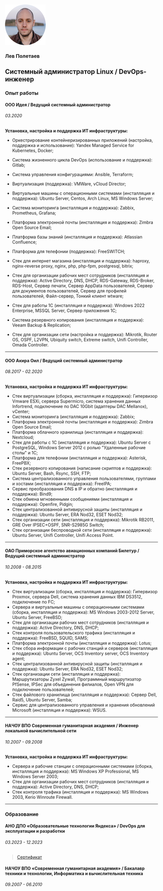 <img src="pic/av-circle-min.png" style="float: center;" />

### Лев Полетаев

## Системный администратор Linux  /  DevOps-инженер



### Опыт работы

#### **ООО Идея** / **Ведущий системный администратор**

###### 03.2020 

**Установка, настройка и поддержка ИТ инфраструктуры:**

- Оркестрирование контейнеризированных приложений (настройка, поддержка и использование): Yandex Managed Service for Kubernetes, Docker;

- Система жизненного цикла DevOps (использование и поддержка): Gitlab;

- Система управления конфигурациями: Ansible, Terraform;

- Виртуализация (поддержка): VMWare, vCloud Director;
- Виртуальные машины с операционными системами (инсталляция и поддержка): Ubuntu Server, Centos, Arch Linux, MS Windows Server;
- Система мониторинга (инсталляция и поддержка): Zabbix, Prometheus, Grafana;
- Платформа электронной почты (инсталляция и поддержка): Zimbra Open Source Email;
- Платформа базы знаний (инсталляция и поддержка): Atlassian Confluence;
- Платформа для телефонии (поддержка): FreeSWITCH;
- Стек для интернет магазина (инсталляция и поддержка): haproxy, nginx-reverse proxy, nginx, php, php-fpm, postgresql, bitrix;
- Стек для организации рабочих мест сотрудников (инсталляция и поддержка): Active Directory, DNS, DHCP, RDS-Gateway, RDS-Broker, RDS-Host, Сервер печати, Сервер AppData пользователей, Сервер для документов пользователей, Сервер для профилей пользователей, Файл-сервер, Тонкий клиент wtware;
- Стек для работы 1С (инсталляция и поддержка): Windows 2022 Enterprise, MSSQL Server, Сервер приложения 1С;
- Система резервного копирования (инсталляция и поддержка): Veeam Backup & Replication;
- Стек для организации сети (настройка и поддержка): Mikrotik, Router OS, OSPF, L2VPN, Ubiquity switch, Extreme switch, Unifi Controller, Omada Controller.

------

#### **ООО Акира Оил** / **Ведущий системный администратор**

###### 08.2017 - 02.2020

**Установка, настройка и поддержка ИТ инфраструктуры:**

- Стек виртуализации (сборка, инсталляция и поддержка): Гипервизор Vmware ESXi, сервера Supermicro, система хранения данных Infortrend, подключение по DAC 10Gbit (адаптеры DAC Mellanox), vCenter;
- Система мониторинга (инсталляция и поддержка): Zabbix;
- Платформа электронной почты (инсталляция и поддержка): Zimbra Open Source Email;
- Платформа облачного хранилища (инсталляция и поддержка): Nextcloud;
- Стек для работы с 1С (инсталляция и поддержка): Ubuntu Server с PostgreSQL, Windows Server 2012 с ролью "Удаленные рабочие столы" и 1С;
- Платформа для телефонии (инсталляция и поддержка): Asterisk, FreePBX;
- Стек резервного копирования (написание скриптов и поддержка): Ubuntu Server, Bash, Rsync, SSH, FTP;
- Система централизованного управления пользователями, группами и хостами (инсталляция и поддержка): FreeIPA;
- Сервис преобразования DNS в IP и обратно (инсталляция и поддержка): Bind9;
- Стек обмена мгновенными сообщениями (инсталляция и поддержка): Openfire, Pidgin;
- Стек централизованной антивирусной защиты (инсталляция и поддержка): Ubuntu Server, ERA Nod32, ESET Nod32;
- Стек организации сети (инсталляция и поддержка): Mikrotik RB2011, GRE Over IPSEC+OSPF, SNR-S2985G Switch;
- Стек организации беспроводной сети (инсталляция и поддержка): Ubuntu Server, Unifi Controller, Unifi Access Point.

------

#### **ОАО Приморское агентство авиационных компаний Билетур** / **Ведущий системный администратор**

###### 10.2008 - 08.2015

**Установка, настройка и поддержка ИТ инфраструктуры:**

- Стек виртуализации (сборка, инсталляция и поддержка): Гипервизор Proxmox, сервера Dell, система хранения данных IBM DS3512, подключение по FC;
- Сервера и виртуальные машины с операционными системами (сборка, инсталляция и поддержка): MS Windows 2003-2012 Server, Ubuntu Server, FreeBSD;
- Стек для организации рабочих мест сотрудников (инсталляция и поддержка): Active Directory, DNS, DHCP;
- Стек контроля пользовательского трафика (инсталляция и поддержка): FreeBSD, SQUID, SAMS;
- Платформа электронной почты (инсталляция и поддержка): Lotus;
- Стек сбора информации с рабочих станций и серверов (инсталляция и поддержка): Ubuntu Server, OCS Inventory server, OCS Inventory agent;
- Стек централизованной антивирусной защиты (инсталляция и поддержка): Ubuntu Server, ERA Nod32, ESET Nod32;
- Стек организации сети (инсталляция и поддержка): Маршрутизаторы Zyxel Zywall, Программный маршрутизатор PfSense, IPSec для объединения филиалов, Open VPN для подключение пользователей;
- Стек файлового хранилища (инсталляция и поддержка): Сервер Dell, Raid5, Ubuntu Server, Samba;
- Сервис для централизованного управления и хранения обновлений Microsoft (инсталляция и поддержка): WSUS.

------

#### **НАЧОУ ВПО Современная гуманитарная академия** / **Инженер локальной вычислительной сети**

###### 10.2007 - 09.2008

**Установка, настройка и поддержка ИТ инфраструктуры:**

- Сервера и рабочие станции с операционными системами (сборка, инсталляция и поддержка): MS Windows XP Professional, MS Windows Server 2003;
- Стек для организации рабочих мест сотрудников (инсталляция и поддержка): Active Directory, DNS, DHCP;
- Стек контроля трафика (инсталляция и поддержка): MS Windows 2003, Kerio Winroute Firewall.

------

### Образование

#### **АНО ДПО «Образовательные технологии Яндекса»** / **DevOps для эксплуатации и разработки**

###### 03.2023 - 12.2023

> [Сертификат](/sert/sert_poletaevlev_devops_yandex_ru.pdf)



#### **НАЧОУ ВПО «Современная гуманитарная академия»** / **Бакалавр техники и технологии, Информатика и вычислительная техника**

###### 09.2007 - 06.2010
